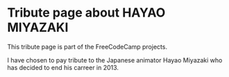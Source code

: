 # Tribute page about HAYAO MIYAZAKI

This tribute page is part of the FreeCodeCamp projects.

I have chosen to pay tribute to the Japanese animator Hayao Miyazaki who has decided to end his carreer in 2013.